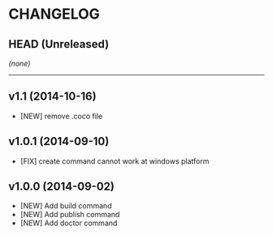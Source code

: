 CHANGELOG
=========

## HEAD (Unreleased)
_(none)_

--------------------

## v1.1 (2014-10-16)
* [NEW]   remove .coco file

## v1.0.1 (2014-09-10)
* [FIX]   create command cannot work at windows platform

## v1.0.0 (2014-09-02)
* [NEW]   Add build command
* [NEW]   Add publish command
* [NEW]   Add doctor command
